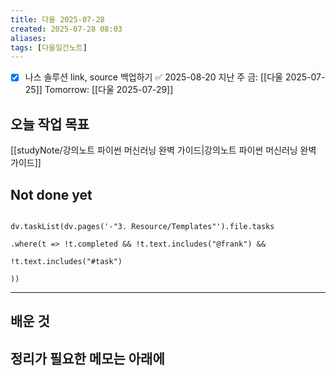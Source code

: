 ```yaml
---
title: 다울 2025-07-28
created: 2025-07-28 08:03
aliases: 
tags: [다울일간노트]
---
```


- [x] 나스 솔루션 link, source 백업하기 ✅ 2025-08-20
지난 주 금: [[다울 2025-07-25]]
Tomorrow: [[다울 2025-07-29]] 




## 오늘 작업 목표

[[studyNote/강의노트 파이썬 머신러닝 완벽 가이드|강의노트 파이썬 머신러닝 완벽 가이드]]


## Not done yet

```dataviewjs

dv.taskList(dv.pages('-"3. Resource/Templates"').file.tasks

.where(t => !t.completed && !t.text.includes("@frank") &&

!t.text.includes("#task")

))

```

---

## 배운 것




## 정리가 필요한 메모는 아래에



